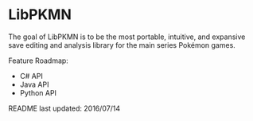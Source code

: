 LibPKMN
===============================================

The goal of LibPKMN is to be the most portable, intuitive, and expansive save editing and analysis
library for the main series Pokémon games.

Feature Roadmap:
 * C# API
 * Java API
 * Python API

README last updated: 2016/07/14
